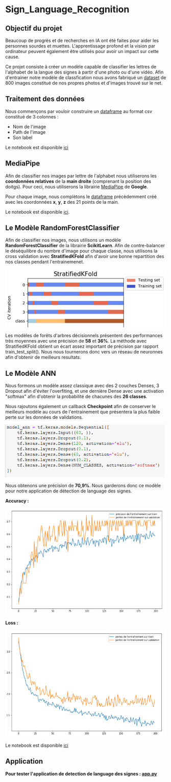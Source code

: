# Sign_Language_Recognition

## Objectif du projet

Beaucoup de progrès et de recherches en IA ont été faites pour aider les personnes sourdes et muettes. L'apprentissage profond et la vision par ordinateur peuvent également être utilisés pour avoir un impact sur cette cause.

Ce projet consiste à créer un modèle capable de classifier les lettres de l'alphabet de la langue des signes à partir d'une photo ou d'une vidéo. Afin d'entrainer notre modèle de classfication nous avons fabriqué un [dataset](dataset_final) de 800 images constitué de nos propres photos et d'images trouvé sur le net. 

## Traitement des données

Nous commençons par vouloir construire un [dataframe](data.csv) au format csv constitué de 3 colonnes : 
* Nom de l'image
* Path de l'image
* Son label

Le notebook est disponible [ici](generate_csv.ipynb)

## MediaPipe

Afin de classifier nos images par lettre de l'alphabet nous utiliserons les **coordonnées relatives** de la **main droite** (comprenant la position des doitgs). Pour ceci, nous utiliserons la librairie [MediaPipe](https://mediapipe.dev/) de **Google**. 

Pour chaque image, nous complètons le [dataframe](data_final.csv) précèdemment créé avec les coordonnées **x**, **y**, **z** des 21 points de la main. 

Le notebook est disponible [ici](csv_mediapipe.ipynb). 

## Le Modèle RandomForestClassifier

Afin de classifier nos images, nous utilisons un modèle **RandomForestClassifier** de la librairie **ScikitLearn**. Afin de contre-balancer le déséquilibre du nombre d'image pour chaque classe, nous utilisons la cross validation avec **StratifiedKFold** afin d'avoir une bonne repartition des nos classes pendant l'entrainemenet.

![](Images/StratifiedKFlod.png)

Les modèles de forêts d'arbres décisionnels présentent des performances très moyennes avec une précision de **58** et **36%**. La méthode avec StratifiedKFold obtient un écart assez important de précision par rapport train_test_split(). Nous nous tournerons donc vers un réseau de neuronnes afin d'obtenir de meilleurs resultats.

## Le Modèle ANN

Nous formons un modèle assez classique avec des 2 couches Denses, 3 Dropout afin d'éviter l'overfiting, et une dernière Dense avec une activation "softmax" afin d'obtenir la probabilité de chacunes des **26 classes**.

Nous rajoutons également un callback **Checkpoint** afin de conserver le meilleurs modèle au cours de l'entrainement que présentera la plus faible perte sur les données de validations. 

![](Images/model.png)

Nous obtenons une précision de **70,9%**. Nous garderons donc ce modèle pour notre application de détection de language des signes.

**Accuracy :**

![](Images/accuracy.PNG)

**Loss :**

![](Images/loss.PNG)


Le notebook est disponible [ici](classification_model.ipynb)

## Application

**Pour tester l'application de detection de language des signes : [app.py](app.py)**
